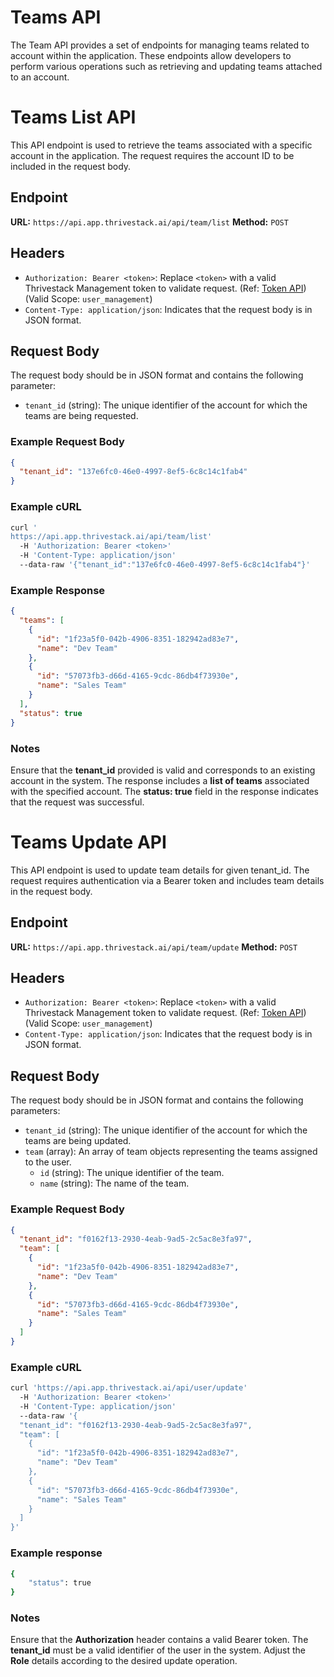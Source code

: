 # Teams API

The Team API provides a set of endpoints for managing teams related to account within the application. These endpoints allow developers to perform various operations such as retrieving and updating teams attached to an account.

# Teams List API

This API endpoint is used to retrieve the teams associated with a specific account in the application. The request requires the account ID to be included in the request body.

## Endpoint

**URL:** `https://api.app.thrivestack.ai/api/team/list`
**Method:** `POST`

## Headers

- `Authorization: Bearer <token>`: Replace `<token>` with a valid Thrivestack Management token to validate request. (Ref: [Token API](https://docs.app.thrivestack.ai/getting-started/analyze/authentication)) (Valid Scope: `user_management`)
- `Content-Type: application/json`: Indicates that the request body is in JSON format.

## Request Body

The request body should be in JSON format and contains the following parameter:

- `tenant_id` (string): The unique identifier of the account for which the teams are being requested.

### Example Request Body

```json
{
  "tenant_id": "137e6fc0-46e0-4997-8ef5-6c8c14c1fab4"
}
```

### Example cURL

```bash
curl '
https://api.app.thrivestack.ai/api/team/list'
  -H 'Authorization: Bearer <token>'
  -H 'Content-Type: application/json'
  --data-raw '{"tenant_id":"137e6fc0-46e0-4997-8ef5-6c8c14c1fab4"}'
```

### Example Response

```json
{
  "teams": [
    {
      "id": "1f23a5f0-042b-4906-8351-182942ad83e7",
      "name": "Dev Team"
    },
    {
      "id": "57073fb3-d66d-4165-9cdc-86db4f73930e",
      "name": "Sales Team"
    }
  ],
  "status": true
}
```

### Notes

Ensure that the **tenant_id** provided is valid and corresponds to an existing account in the system.
The response includes a **list of teams** associated with the specified account.
The **status: true** field in the response indicates that the request was successful.

# Teams Update API

This API endpoint is used to update team details for given tenant_id. The request requires authentication via a Bearer token and includes team details in the request body.

## Endpoint

**URL:** `https://api.app.thrivestack.ai/api/team/update`
**Method:** `POST`

## Headers

- `Authorization: Bearer <token>`: Replace `<token>` with a valid Thrivestack Management token to validate request. (Ref: [Token API](https://docs.app.thrivestack.ai/getting-started/analyze/authentication)) (Valid Scope: `user_management`)
- `Content-Type: application/json`: Indicates that the request body is in JSON format.

## Request Body

The request body should be in JSON format and contains the following parameters:

- `tenant_id` (string): The unique identifier of the account for which the teams are being updated.
- `team` (array): An array of team objects representing the teams assigned to the user.
  - `id` (string): The unique identifier of the team.
  - `name` (string): The name of the team.

### Example Request Body

```json
{
  "tenant_id": "f0162f13-2930-4eab-9ad5-2c5ac8e3fa97",
  "team": [
    {
      "id": "1f23a5f0-042b-4906-8351-182942ad83e7",
      "name": "Dev Team"
    },
    {
      "id": "57073fb3-d66d-4165-9cdc-86db4f73930e",
      "name": "Sales Team"
    }
  ]
}
```

### Example cURL

```bash
curl 'https://api.app.thrivestack.ai/api/user/update'
  -H 'Authorization: Bearer <token>'
  -H 'Content-Type: application/json'
  --data-raw '{
  "tenant_id": "f0162f13-2930-4eab-9ad5-2c5ac8e3fa97",
  "team": [
    {
      "id": "1f23a5f0-042b-4906-8351-182942ad83e7",
      "name": "Dev Team"
    },
    {
      "id": "57073fb3-d66d-4165-9cdc-86db4f73930e",
      "name": "Sales Team"
    }
  ]
}'
```

### Example response

```bash
{
    "status": true
}
```

### Notes

Ensure that the **Authorization** header contains a valid Bearer token.
The **tenant_id** must be a valid identifier of the user in the system.
Adjust the **Role** details according to the desired update operation.
